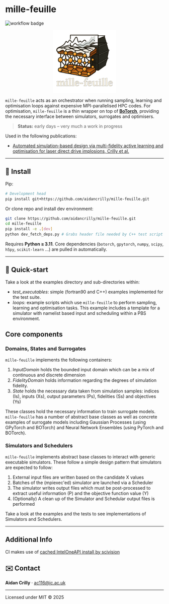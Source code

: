 # mille-feuille

![workflow badge](https://github.com/aidancrilly/mille-feuille/actions/workflows/run_tests.yaml/badge.svg)

<center><img src="https://github.com/aidancrilly/mille-feuille/blob/main/logo/MF_logo.webp" width="200" title="mille-feuille" alt="mille-feuille" align="middle"/></center>

`mille‑feuille` acts as an orchestrator when running sampling, learning and optimisation loops against expensive MPI-parallelised HPC codes. For optimisation, `mille‑feuille` is a thin wrapper on top of [**BoTorch**](https://botorch.org/), providing the necessary interface between simulators, surrogates and optimisers.

> **Status:** early days – very much a work in progress

Used in the following publications:

- [Automated simulation-based design via multi-fidelity active learning and optimisation for laser direct drive implosions, Crilly et al.](https://arxiv.org/abs/2508.20878)

---

## 🔧 Install

Pip:

```bash
# Development head
pip install git+https://github.com/aidancrilly/mille-feuille.git
```

Or clone repo and install dev environment:

```bash
git clone https://github.com/aidancrilly/mille-feuille.git
cd mille-feuille
pip install -e .[dev]
python dev_fetch_deps.py # Grabs header file needed by C++ test script
```

Requires **Python ≥ 3.11**. Core dependencies (`botorch`, `gpytorch`, `numpy`, `scipy`, `h5py`, `scikit‑learn` …) are pulled in automatically.

---

## 🚀 Quick‑start

Take a look at the examples directory and sub-directories within:

* *test_executables*: simple (fortran90 and C++) examples implemented for the test suite.
* *loops*: example scripts which use `mille‑feuille` to perform sampling, learning and optimisation tasks. This example includes a template for a simulator with namelist based input and scheduling within a PBS environment.

## Core components

### Domains, States and Surrogates

`mille‑feuille` implements the following containers:

1. *InputDomain* holds the bounded input domain which can be a mix of continuous and discrete dimension
2. *FidelityDomain* holds information regarding the degrees of simulation fidelity.
3. *State* holds the necessary data taken from simulation samples: indices (Is), inputs (Xs), output parameters (Ps), fidelities (Ss) and objectives (Ys)

These classes hold the necessary information to train surrogate models. `mille‑feuille` has a number of abstract base classes as well as concrete examples of surrogate models including Gaussian Processes (using GPyTorch and BOTorch) and Neural Network Ensembles (using PyTorch and BOTorch).

### Simulators and Schedulers

`mille‑feuille` implements abstract base classes to interact with generic executable simulators. These follow a simple design pattern that simulators are expected to follow:

1. External input files are written based on the candidate X values
2. Batches of the (mpiexec'ed) simulator are launched via a Scheduler
3. The simulator writes output files which must be post-processed to extract useful information (P) and the objective function value (Y)
4. (Optionally) A clean up of the Simulator and Schedular output files is performed

Take a look at the examples and the tests to see implementations of Simulators and Schedulers.

---

## Additional Info

CI makes use of [cached IntelOneAPI install by scivision](https://gist.github.com/scivision/b22455e3322826a1c385d5d4b1a8d25e)

## ✉️ Contact

**Aidan Crilly** · [ac116@ic.ac.uk](mailto\:ac116@ic.ac.uk)

---

Licensed under MIT © 2025
